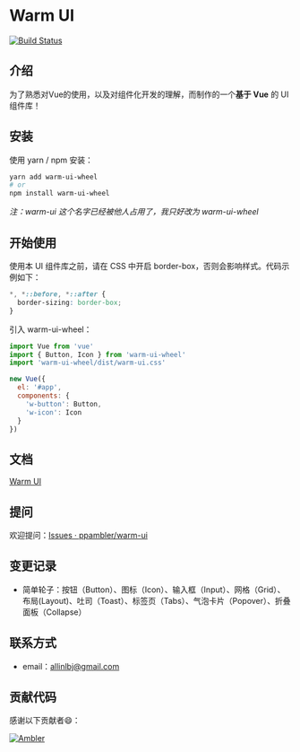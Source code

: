 # Warm UI 

[![Build Status](https://travis-ci.org/ppambler/warm-ui.svg?branch=master)](https://travis-ci.org/ppambler/warm-ui)

## 介绍

为了熟悉对Vue的使用，以及对组件化开发的理解，而制作的一个**基于 Vue**  的 UI 组件库！

## 安装

使用 yarn / npm 安装：

``` bash
yarn add warm-ui-wheel
# or
npm install warm-ui-wheel
```

*注：warm-ui 这个名字已经被他人占用了，我只好改为 warm-ui-wheel*

## 开始使用

使用本 UI 组件库之前，请在 CSS 中开启 border-box，否则会影响样式。代码示例如下：

``` css
*, *::before, *::after {
  border-sizing: border-box;
}
```

引入 warm-ui-wheel：

``` js
import Vue from 'vue'
import { Button, Icon } from 'warm-ui-wheel'
import 'warm-ui-wheel/dist/warm-ui.css'

new Vue({
  el: '#app',
  components: {
    'w-button': Button,
    'w-icon': Icon
  }
})
```

## 文档

[Warm UI](https://ppambler.github.io/warm-ui/)

## 提问

欢迎提问：[Issues · ppambler/warm-ui](https://github.com/ppambler/warm-ui/issues)

## 变更记录

- 简单轮子：按钮（Button）、图标（Icon）、输入框（Input）、网格（Grid）、布局(Layout)、吐司（Toast）、标签页（Tabs）、气泡卡片（Popover）、折叠面板（Collapse）

## 联系方式

- email：allinlbj@gmail.com

## 贡献代码

感谢以下贡献者😄：

[![Ambler](https://avatars3.githubusercontent.com/u/36479648?s=40&v=4)](https://github.com/ppambler/warm-ui/graphs/contributors)




